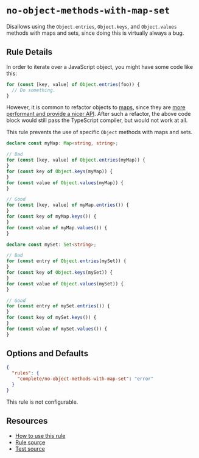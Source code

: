 # `no-object-methods-with-map-set`

Disallows using the `Object.entries`, `Object.keys`, and `Object.values` methods with maps and sets, since doing this is virtually always a bug.

## Rule Details

In order to iterate over a JavaScript object, you might have some code like this:

```ts
for (const [key, value] of Object.entries(foo)) {
  // Do something.
}
```

However, it is common to refactor objects to [maps](https://developer.mozilla.org/en-US/docs/Web/JavaScript/Reference/Global_Objects/Map), since they are [more performant and provide a nicer API](https://claritydev.net/blog/simplifying-code-with-maps-in-javascript/). After such a refactor, the above code block would still pass the TypeScript compiler, but would not work at all.

This rule prevents the use of specific `Object` methods with maps and sets.

```ts
declare const myMap: Map<string, string>;

// Bad
for (const [key, value] of Object.entries(myMap)) {
}
for (const key of Object.keys(myMap)) {
}
for (const value of Object.values(myMap)) {
}

// Good
for (const [key, value] of myMap.entries()) {
}
for (const key of myMap.keys()) {
}
for (const value of myMap.values()) {
}

declare const mySet: Set<string>;

// Bad
for (const entry of Object.entries(mySet)) {
}
for (const key of Object.keys(mySet)) {
}
for (const value of Object.values(mySet)) {
}

// Good
for (const entry of mySet.entries()) {
}
for (const key of mySet.keys()) {
}
for (const value of mySet.values()) {
}
```

## Options and Defaults

```json
{
  "rules": {
    "complete/no-object-methods-with-map-set": "error"
  }
}
```

This rule is not configurable.

## Resources

- [How to use this rule](../..)
- [Rule source](https://github.com/complete-ts/complete/blob/main/packages/eslint-plugin-complete/src/rules/no-object-methods-with-map-set.ts)
- [Test source](https://github.com/complete-ts/complete/blob/main/packages/eslint-plugin-complete/tests/rules/no-object-methods-with-map-set.test.ts)
